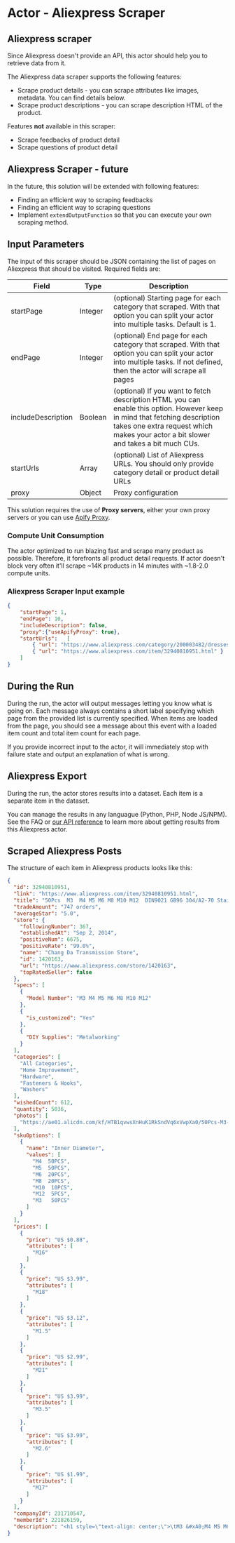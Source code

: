 # Actor - Aliexpress Scraper

## Aliexpress scraper

Since Aliexpress doesn't provide an API, this actor should help you to retrieve data from it.

The Aliexpress data scraper supports the following features:

- Scrape product details - you can scrape attributes like images, metadata. You can find details below.
- Scrape product descriptions - you can scrape description HTML of the product.

Features **not** available in this scraper:

- Scrape feedbacks of product detail
- Scrape questions of product detail


## Aliexpress Scraper - future

In the future, this solution will be extended with following features:

- Finding an efficient way to scraping feedbacks
- Finding an efficient way to scraping questions
- Implement `extendOutputFunction` so that you can execute your own scraping method.

## Input Parameters

The input of this scraper should be JSON containing the list of pages on Aliexpress that should be visited. Required fields are:

| Field | Type | Description |
| ----- | ---- | ----------- |
| startPage | Integer | (optional) Starting page for each category that scraped. With that option you can split your actor into multiple tasks. Default is 1. |
| endPage | Integer | (optional) End page for each category that scraped. With that option you can split your actor into multiple tasks. If not defined, then the actor will scrape all pages    |
| includeDescription | Boolean | (optional) If you want to fetch description HTML you can enable this option. However keep in mind that fetching description takes one extra request which makes your actor a bit slower and takes a bit much CUs.  |
| startUrls | Array | (optional) List of Aliexpress URLs. You should only provide category detail or product detail URLs |
| proxy | Object | Proxy configuration |

This solution requires the use of **Proxy servers**, either your own proxy servers or you can use <a href="https://www.apify.com/docs/proxy">Apify Proxy</a>.


### Compute Unit Consumption
The actor optimized to run blazing fast and scrape many product as possible. Therefore, it forefronts all product detail requests. If actor doesn't block very often it'll scrape ~14K products in 14 minutes with ~1.8-2.0 compute units.

### Aliexpress Scraper Input example
```json
{
	"startPage": 1,
	"endPage": 10,
	"includeDescription": false,
	"proxy":{"useApifyProxy": true},
	"startUrls":   [
		{ "url": "https://www.aliexpress.com/category/200003482/dresses.html" },
		{ "url": "https://www.aliexpress.com/item/32940810951.html" }
	]
}

```

## During the Run

During the run, the actor will output messages letting you know what is going on. Each message always contains a short label specifying which page from the provided list is currently specified.
When items are loaded from the page, you should see a message about this event with a loaded item count and total item count for each page.

If you provide incorrect input to the actor, it will immediately stop with failure state and output an explanation of
what is wrong.

## Aliexpress Export

During the run, the actor stores results into a dataset. Each item is a separate item in the dataset.

You can manage the results in any languague (Python, PHP, Node JS/NPM). See the FAQ or <a href="https://www.apify.com/docs/api" target="blank">our API reference</a> to learn more about getting results from this Aliexpress actor.

## Scraped Aliexpress Posts
The structure of each item in Aliexpress products looks like this:

```json
{
  "id": 32940810951,
  "link": "https://www.aliexpress.com/item/32940810951.html",
  "title": "50Pcs  M3  M4 M5 M6 M8 M10 M12  DIN9021 GB96 304/A2-70 Stainless Steel Large Size Flat Washer",
  "tradeAmount": "747 orders",
  "averageStar": "5.0",
  "store": {
    "followingNumber": 367,
    "establishedAt": "Sep 2, 2014",
    "positiveNum": 6675,
    "positiveRate": "99.0%",
    "name": "Chang Da Transmission Store",
    "id": 1420163,
    "url": "https://www.aliexpress.com/store/1420163",
    "topRatedSeller": false
  },
  "specs": [
    {
      "Model Number": "M3 M4 M5 M6 M8 M10 M12"
    },
    {
      "is_customized": "Yes"
    },
    {
      "DIY Supplies": "Metalworking"
    }
  ],
  "categories": [
    "All Categories",
    "Home Improvement",
    "Hardware",
    "Fasteners & Hooks",
    "Washers"
  ],
  "wishedCount": 612,
  "quantity": 5036,
  "photos": [
    "https://ae01.alicdn.com/kf/HTB1qvwsXnHuK1RkSndVq6xVwpXa0/50Pcs-M3-M4-M5-M6-M8-M10-M12-DIN9021-GB96-304-A2-70-Stainless-Steel-Large.jpg"
  ],
  "skuOptions": [
    {
      "name": "Inner Diameter",
      "values": [
        "M4  50PCS",
        "M5  50PCS",
        "M6  20PCS",
        "M8  20PCS",
        "M10  10PCS",
        "M12  5PCS",
        "M3   50PCS"
      ]
    }
  ],
  "prices": [
    {
      "price": "US $0.88",
      "attributes": [
        "M16"
      ]
    },
    {
      "price": "US $3.99",
      "attributes": [
        "M18"
      ]
    },
    {
      "price": "US $3.12",
      "attributes": [
        "M1.5"
      ]
    },
    {
      "price": "US $2.99",
      "attributes": [
        "M21"
      ]
    },
    {
      "price": "US $3.99",
      "attributes": [
        "M3.5"
      ]
    },
    {
      "price": "US $3.99",
      "attributes": [
        "M2.6"
      ]
    },
    {
      "price": "US $1.99",
      "attributes": [
        "M17"
      ]
    }
  ],
  "companyId": 231710547,
  "memberId": 221826159,
  "description": "<h1 style=\"text-align: center;\">\tM3 &#xA0;M4 M5 M6 M8 M10 M12 &#xA0;DIN9021 GB96 304/A2-70 Stainless Steel Large Size Flat Washer </h1><p style=\"margin: 0.0px;text-align: center;\">\t<img src=\"https://ae01.alicdn.com/kf/HTB1xwcsXdfvK1RjSspfq6zzXFXaR.jpg?width=800&amp;height=800&amp;hash=1600\"><img src=\"https://ae01.alicdn.com/kf/HTB1lPv8fxTpK1RjSZFKq6y2wXXaL.jpg?width=775&amp;height=469&amp;hash=1244\"><img src=\"https://ae01.alicdn.com/kf/HTB1oJQcfAPoK1RjSZKbq6x1IXXaA.jpg?width=768&amp;height=456&amp;hash=1224\"></p><p style=\"text-align: center;\">\t&#xA0; </p><p style=\"text-align: center;\">\t&#xA0; </p><p style=\"margin: 0.0px;text-align: center;\">\t&#xA0; </p><p style=\"text-align: center;\">\t&#xA0; </p><p style=\"text-align: center;\">\t&#xA0; </p>\n<script>window.adminAccountId=221826159;</script>\n"
}

```
